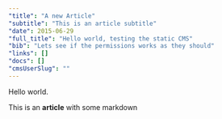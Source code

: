 ```yaml
---
"title": "A new Article"
"subtitle": "This is an article subtitle"
"date": 2015-06-29 
"full_title": "Hello world, testing the static CMS"
"bib": "Lets see if the permissions works as they should"
"links": []
"docs": []
"cmsUserSlug": ""
---
```


Hello world.

This is an **article** with some markdown